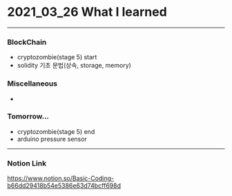 # 2021_03_26 What I learned

-----
### BlockChain

* cryptozombie(stage 5) start
* solidity 기초 문법(상속, storage, memory)

### Miscellaneous

* 


### Tomorrow...

* cryptozombie(stage 5) end
* arduino pressure sensor
-----

### Notion Link

<https://www.notion.so/Basic-Coding-b66dd29418b54e5386e63d74bcff698d>
